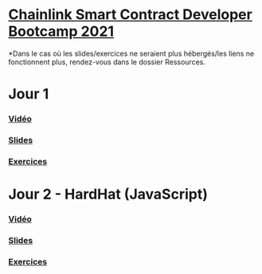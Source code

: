 # [Chainlink Smart Contract Developer Bootcamp 2021](https://chain.link/bootcamp/bootcamp-2021-on-demand)

*Dans le cas où les slides/exercices ne seraient plus hébergés/les liens ne fonctionnent plus, rendez-vous dans le dossier Ressources.

# **Jour 1**
### [Vidéo](https://www.youtube.com/watch?v=sYaONqU--YI)
### [Slides](https://drive.google.com/file/d/1RvQshEpxlyiI9mEbowCtkqYgwGMgMA1o/view)
### [Exercices](https://docs.google.com/document/d/1pKt-KpOTlMNat1J0yEke7jKvtlG_6wHOKWihx2mYdFk/)

# **Jour 2 - HardHat (JavaScript)**
### [Vidéo](https://www.youtube.com/watch?v=klwKCOw2Zu8)
### [Slides](https://drive.google.com/file/d/1NGmQp7x3SfBRS507tNrmuFpgpR8g1Lug/view)
### [Exercices](https://docs.google.com/document/d/12_t49Ue6FPk09Dm8dpS41F1-ZHOJc-OJ5ejJ5-o4f90/edit)
